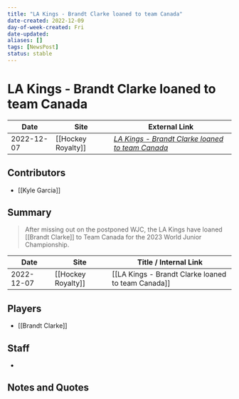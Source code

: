 ```yaml
---
title: "LA Kings - Brandt Clarke loaned to team Canada"
date-created: 2022-12-09
day-of-week-created: Fri
date-updated: 
aliases: []
tags: [NewsPost]
status: stable
---
```


# LA Kings - Brandt Clarke loaned to team Canada

| Date       | Site               | External Link                                                                                                                          |
| ---------- | ------------------ | -------------------------------------------------------------------------------------------------------------------------------------- |
| 2022-12-07 | [[Hockey Royalty]] | [*LA Kings - Brandt Clarke loaned to team Canada*](https://hockeyroyalty.com/2022/12/07/la-kings-brandt-clarke-loaned-to-team-canada/) |

## Contributors
- [[Kyle Garcia]]

## Summary
> After missing out on the postponed WJC, the LA Kings have loaned [[Brandt Clarke]] to Team Canada for the 2023 World Junior Championship.

| Date       | Site               | Title / Internal Link                              |
| ---------- | ------------------ | -------------------------------------------------- |
| 2022-12-07 | [[Hockey Royalty]] | [[LA Kings - Brandt Clarke loaned to team Canada]] |

## Players
- [[Brandt Clarke]]

## Staff
- 

## Notes and Quotes
> 

